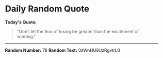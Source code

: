# Daily Random Quote

**Today's Quote:**
> "Don’t let the fear of losing be greater than the excitement of winning."

---

**Random Number:** 78
**Random Text:** 0zWnHU9UzRgvtrL0
